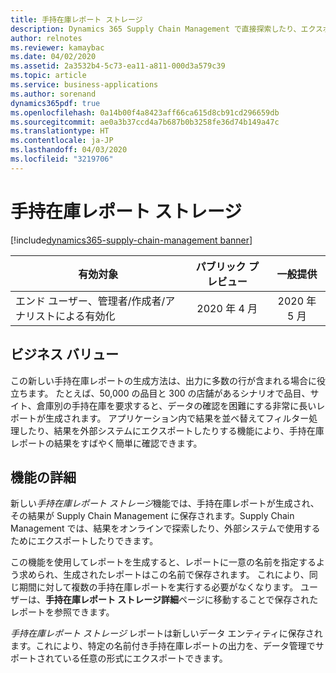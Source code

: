 ```yaml
---
title: 手持在庫レポート ストレージ
description: Dynamics 365 Supply Chain Management で直接探索したり、エクスポートして外部アプリケーションで使用したりできる手持在庫レポートを生成します。
author: relnotes
ms.reviewer: kamaybac
ms.date: 04/02/2020
ms.assetid: 2a3532b4-5c73-ea11-a811-000d3a579c39
ms.topic: article
ms.service: business-applications
ms.author: sorenand
dynamics365pdf: true
ms.openlocfilehash: 0a14b00f4a8423aff66ca615d8cb91cd296659db
ms.sourcegitcommit: ae0a3b37ccd4a7b687b0b3258fe36d74b149a47c
ms.translationtype: HT
ms.contentlocale: ja-JP
ms.lasthandoff: 04/03/2020
ms.locfileid: "3219706"
---
```

# <a name="inventory-on-hand-report-storage"></a>手持在庫レポート ストレージ
[!include[dynamics365-supply-chain-management banner](../includes/dynamics365-supply-chain-management.md)]

| 有効対象    |  パブリック プレビュー | 一般提供 | 
| ---------- | :----------: |:----------: |
|エンド ユーザー、管理者/作成者/アナリストによる有効化|2020 年 4 月| 2020 年 5 月|


## <a name="business-value"></a>ビジネス バリュー
<!-- bv start -->
この新しい手持在庫レポートの生成方法は、出力に多数の行が含まれる場合に役立ちます。 たとえば、50,000 の品目と 300 の店舗があるシナリオで品目、サイト、倉庫別の手持在庫を要求すると、データの確認を困難にする非常に長いレポートが生成されます。 アプリケーション内で結果を並べ替えてフィルター処理したり、結果を外部システムにエクスポートしたりする機能により、手持在庫レポートの結果をすばやく簡単に確認できます。
<!-- bv end -->



## <a name="feature-details"></a>機能の詳細
<!--feature detail start -->
新しい*手持在庫レポート ストレージ*機能では、手持在庫レポートが生成され、その結果が Supply Chain Management に保存されます。Supply Chain Management では、結果をオンラインで探索したり、外部システムで使用するためにエクスポートしたりできます。 

この機能を使用してレポートを生成すると、レポートに一意の名前を指定するよう求められ、生成されたレポートはこの名前で保存されます。 これにより、同じ期間に対して複数の手持在庫レポートを実行する必要がなくなります。 ユーザーは、**手持在庫レポート ストレージ詳細**ページに移動することで保存されたレポートを参照できます。

*手持在庫レポート ストレージ* レポートは新しいデータ エンティティに保存されます。これにより、特定の名前付き手持在庫レポートの出力を、データ管理でサポートされている任意の形式にエクスポートできます。

<!--feature detail end -->









